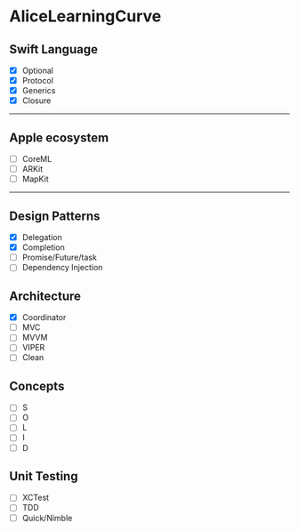 # AliceLearningCurve


## Swift Language
- [x] Optional
- [x] Protocol
- [x] Generics
- [x] Closure 
 
--------
## Apple ecosystem
- [ ] CoreML
- [ ] ARKit
- [ ] MapKit

------
## Design Patterns
- [x] Delegation
- [x] Completion
- [ ] Promise/Future/task
- [ ] Dependency Injection

## Architecture
- [x] Coordinator
- [ ] MVC
- [ ] MVVM
- [ ] VIPER
- [ ] Clean

## Concepts
- [ ] S
- [ ] O
- [ ] L
- [ ] I
- [ ] D

## Unit Testing
- [ ] XCTest
- [ ] TDD
- [ ] Quick/Nimble

